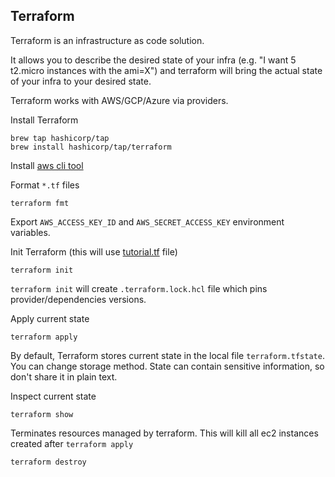 ## Terraform

Terraform is an infrastructure as code solution.

It allows you to describe the desired state of your infra (e.g. "I want 5 t2.micro instances with the ami=X")
and terraform will bring the actual state of your infra to your desired state.

Terraform works with AWS/GCP/Azure via providers.

Install Terraform
```shell
brew tap hashicorp/tap
brew install hashicorp/tap/terraform
```

Install [aws cli tool](https://docs.aws.amazon.com/cli/latest/userguide/getting-started-install.html)

Format `*.tf` files
```shell
terraform fmt
```

Export `AWS_ACCESS_KEY_ID` and `AWS_SECRET_ACCESS_KEY` environment variables.

Init Terraform (this will use [tutorial.tf](./tutorial.tf) file)
```shell
terraform init
```

`terraform init` will create `.terraform.lock.hcl` file which pins provider/dependencies versions.

Apply current state
```shell
terraform apply
```

By default, Terraform stores current state in the local file `terraform.tfstate`. 
You can change storage method.
State can contain sensitive information, so don't share it in plain text.

Inspect current state
```shell
terraform show
```

Terminates resources managed by terraform.
This will kill all ec2 instances created after `terraform apply`
```shell
terraform destroy
```

